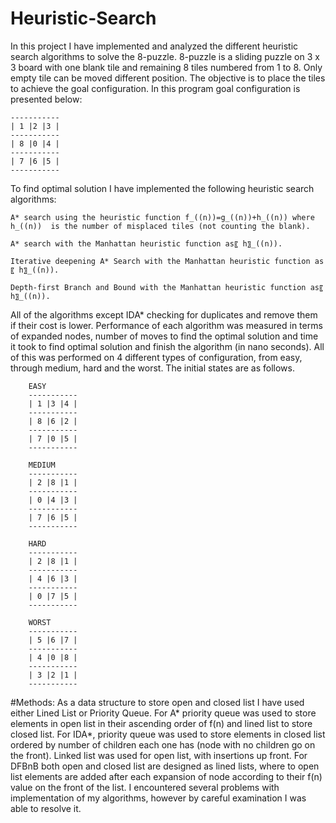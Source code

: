 # Heuristic-Search
In this project I have implemented and analyzed the different heuristic search algorithms to solve the 8-puzzle. 8-puzzle is a sliding puzzle on 3 x 3 board with one blank tile and remaining 8 tiles numbered from 1 to 8. Only empty tile can be moved different position. The objective is to place the tiles to achieve the goal configuration. In this program goal configuration is presented below:

	-----------
	| 1 |2 |3 |
	-----------
	| 8 |0 |4 |
	-----------
	| 7 |6 |5 |
	-----------


To find optimal solution I have implemented the following heuristic search algorithms:

	A* search using the heuristic function f_((n))=g_((n))+h_((n)) where h_((n))  is the number of misplaced tiles (not counting the blank).
	
	A* search with the Manhattan heuristic function as〖 h〗_((n)).
	
	Iterative deepening A* Search with the Manhattan heuristic function as〖 h〗_((n)).
	
	Depth-first Branch and Bound with the Manhattan heuristic function as〖 h〗_((n)).

All of the algorithms except IDA* checking for duplicates and remove them if their cost is lower. 
Performance of each algorithm was measured in terms of expanded nodes, number of moves to find the optimal solution and time it took to find optimal solution and finish the algorithm (in nano seconds). All of this was performed on 4 different types of configuration, from easy, through medium, hard and the worst. The initial states are as follows.

		EASY
		-----------
		| 1 |3 |4 |
		-----------
		| 8 |6 |2 |
		-----------
		| 7 |0 |5 |
		-----------

		MEDIUM
		-----------
		| 2 |8 |1 |
		-----------
		| 0 |4 |3 |
		-----------
		| 7 |6 |5 |
		-----------

		HARD
		-----------
		| 2 |8 |1 |
		-----------
		| 4 |6 |3 |
		-----------
		| 0 |7 |5 |
		-----------

		WORST
		-----------
		| 5 |6 |7 |
		-----------
		| 4 |0 |8 |
		-----------
		| 3 |2 |1 |
		-----------

#Methods:
As a data structure to store open and closed list I have used either Lined List or Priority Queue. For A* priority queue was used to store elements in open list in their ascending order of f(n) and lined list to store closed list. For IDA*, priority queue was used to store elements in closed list ordered by number of children each one has (node with no children go on the front). Linked list was used for open list, with insertions up front. For DFBnB both open and closed list are designed as lined lists, where to open list elements are added after each expansion of node according to their f(n) value on the front of the list. I encountered several problems with implementation of my algorithms, however by careful examination I was able to resolve it.

